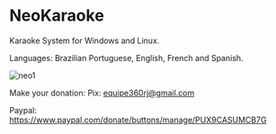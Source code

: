 # NeoKaraoke

Karaoke System for Windows and Linux.

Languages: Brazilian Portuguese, English, French and Spanish.

![neo1](https://github.com/user-attachments/assets/2ad9b980-fce1-461f-883e-1dab820c838d)

Make your donation:
Pix: equipe360rj@gmail.com

Paypal: https://www.paypal.com/donate/buttons/manage/PUX9CASUMCB7G

